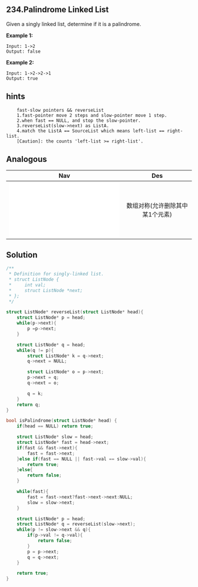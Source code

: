 ## 234.Palindrome Linked List

Given a singly linked list, determine if it is a palindrome.

**Example 1:**
```
Input: 1->2
Output: false
```
**Example 2:**
```
Input: 1->2->2->1
Output: true
```

## hints
```
    fast-slow pointers && reverseList
    1.fast-pointer move 2 steps and slow-pointer move 1 step.
    2.when fast == NULL, and stop the slow-pointer.
    3.reverseList(slow->next) as ListA.
    4.match the ListA == SourceList which means left-list == right-list.
    [Caution]: the counts 'left-list >= right-list'.
```

## Analogous
|                         Nav            |                   Des                 |
| :-------------------------------------:|:-------------------------------------:|
| ![validPalindrome](../680/validPalindrome.c) |数组对称(允许删除其中某1个元素)  |

## Solution
``` c
/**
 * Definition for singly-linked list.
 * struct ListNode {
 *     int val;
 *     struct ListNode *next;
 * };
 */

struct ListNode* reverseList(struct ListNode* head){
    struct ListNode* p = head;
    while(p->next){
        p =p->next;
    }

    struct ListNode* q = head;
    while(q != p){
        struct ListNode* k = q->next;
        q->next = NULL;

        struct ListNode* o = p->next;
        p->next = q;
        q->next = o;

        q = k;
    }
    return q;
}

bool isPalindrome(struct ListNode* head) {
    if(head == NULL) return true;

    struct ListNode* slow = head;
    struct ListNode* fast = head->next;
    if(fast && fast->next){
        fast = fast->next;
    }else if(fast == NULL || fast->val == slow->val){
        return true;
    }else{
        return false;
    }

    while(fast){
        fast = fast->next?fast->next->next:NULL;
        slow = slow->next;
    }

    struct ListNode* p = head;
    struct ListNode* q = reverseList(slow->next);
    while(p != slow->next && q){
        if(p->val != q->val){
            return false;
        }
        p = p->next;
        q = q->next;
    }

    return true;
}
```